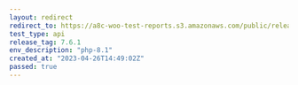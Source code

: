 ```yaml
---
layout: redirect
redirect_to: https://a8c-woo-test-reports.s3.amazonaws.com/public/release/7.6.1/php-8.1/api/index.html
test_type: api
release_tag: 7.6.1
env_description: "php-8.1"
created_at: "2023-04-26T14:49:02Z"
passed: true
---
```

